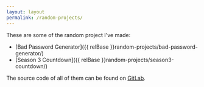 ```yaml
---
layout: layout
permalink: /random-projects/
---
```


These are some of the random project I've made:

 - [Bad Password Generator]({{ relBase }}random-projects/bad-password-generator/)
 - [Season 3 Countdown]({{ relBase }}random-projects/season3-countdown/)

The source code of all of them can be found on
[GitLab](https://gitlab.com/nloomans/noahloomans.com/tree/master/random-projects).

